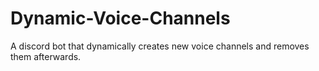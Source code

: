 # Dynamic-Voice-Channels
A discord bot that dynamically creates new voice channels and removes them afterwards.
